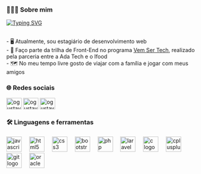 ###

<h3 align="left">🧑🏻‍💻  Sobre mim</h3>
<a href="https://git.io/typing-svg"><img src="https://readme-typing-svg.demolab.com?font=Fira+Code&pause=1000&center=true&vCenter=true&random=false&width=600&lines=Meu+nome+%C3%A9+Gustavo+Borges%2C+tenho+23+anos;Sou+estudante+de+Sistemas+para+Internet+pelo+IFRS;E+meu+objetivo+%C3%A9+ser+um+desenvolvedor+Front-End." alt="Typing SVG" /></a>

<p align="left"><br>- 🖥️ Atualmente, sou estagiário de desenvolvimento web<br>- 📕 Faço parte da trilha de Front-End no programa <a href="https://ada.tech/sou-aluno/programas/ifood-vem-ser-tech" target="blank">Vem Ser Tech</a>, realizado pela parceria entre a Ada Tech e o Ifood <br>- 🗺️ No meu tempo livre gosto de viajar com a família e jogar com meus amigos</p>

###
<h3 align="left">🌐 Redes sociais</h3>
  <div align="left">
  <a href="https://linkedin.com/in/ogustavoborges" target="blank"><img align="center" src="https://raw.githubusercontent.com/maurodesouza/profile-readme-generator/master/src/assets/icons/social/linkedin/default.svg" alt="ogustavoborges" height="30" width="40" /></a>
<a href="https://instagram.com/ogustavoborges" target="blank"><img align="center" src="https://raw.githubusercontent.com/rahuldkjain/github-profile-readme-generator/master/src/images/icons/Social/instagram.svg" alt="ogustavoborges" height="30" width="40" /></a>
<a href="https://www.behance.net/ogustavoborges" target="blank"><img align="center" src="https://raw.githubusercontent.com/rahuldkjain/github-profile-readme-generator/master/src/images/icons/Social/behance.svg" alt="ogustavoborges" height="30" width="40" /></a>
</div>

###

<h3 align="left">🛠 Linguagens e ferramentas</h3>

###

<div align="left">
  <img src="https://skillicons.dev/icons?i=js" height="40" alt="javascript logo"  />
  <img width="12" />
  <img src="https://skillicons.dev/icons?i=html" height="40" alt="html5 logo"  />
  <img width="12" />
  <img src="https://skillicons.dev/icons?i=css" height="40" alt="css3 logo"  />
  <img width="12" />
  <img src="https://skillicons.dev/icons?i=bootstrap" height="40" alt="bootstrap logo"  />
  <img width="12" />
  <img src="https://skillicons.dev/icons?i=php" height="40" alt="php logo"  />
  <img width="12" />
  <img src="https://skillicons.dev/icons?i=laravel" height="40" alt="laravel logo"  />
  <img width="12" />
  <img src="https://skillicons.dev/icons?i=c" height="40" alt="c logo"  />
  <img width="12" />
  <img src="https://skillicons.dev/icons?i=cpp" height="40" alt="cplusplus logo"  />
  <img width="12" />
  <img src="https://skillicons.dev/icons?i=git" height="40" alt="git logo"  />
  <img width="12" />
  <img src="https://cdn.jsdelivr.net/gh/devicons/devicon/icons/oracle/oracle-original.svg" height="40" alt="oracle logo"  />
</div>

###
